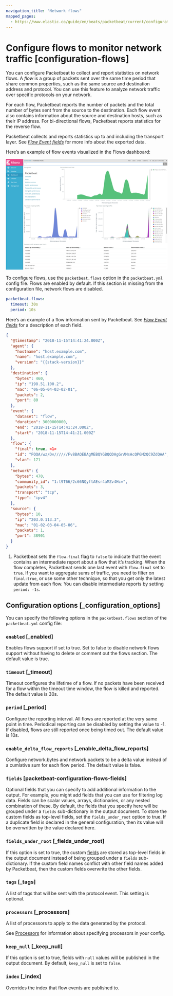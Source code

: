 ```yaml
---
navigation_title: "Network flows"
mapped_pages:
  - https://www.elastic.co/guide/en/beats/packetbeat/current/configuration-flows.html
---
```


# Configure flows to monitor network traffic [configuration-flows]


You can configure Packetbeat to collect and report statistics on network flows. A *flow* is a group of packets sent over the same time period that share common properties, such as the same source and destination address and protocol. You can use this feature to analyze network traffic over specific protocols on your network.

For each flow, Packetbeat reports the number of packets and the total number of bytes sent from the source to the destination. Each flow event also contains information about the source and destination hosts, such as their IP address. For bi-directional flows, Packetbeat reports statistics for the reverse flow.

Packetbeat collects and reports statistics up to and including the transport layer. See [*Flow Event fields*](/reference/packetbeat/exported-fields-flows_event.md) for more info about the exported data.

Here’s an example of flow events visualized in the Flows dashboard:

![flows](images/flows.png)

To configure flows, use the `packetbeat.flows` option in the `packetbeat.yml` config file. Flows are enabled by default. If this section is missing from the configuration file, network flows are disabled.

```yaml
packetbeat.flows:
  timeout: 30s
  period: 10s
```

Here’s an example of a flow information sent by Packetbeat. See [*Flow Event fields*](/reference/packetbeat/exported-fields-flows_event.md) for a description of each field.

```json subs=true
{
  "@timestamp": "2018-11-15T14:41:24.000Z",
  "agent": {
    "hostname": "host.example.com",
    "name": "host.example.com",
    "version": "{{stack-version}}"
  },
  "destination": {
    "bytes": 460,
    "ip": "198.51.100.2",
    "mac": "06-05-04-03-02-01",
    "packets": 2,
    "port": 80
  },
  "event": {
    "dataset": "flow",
    "duration": 3000000000,
    "end": "2018-11-15T14:41:24.000Z",
    "start": "2018-11-15T14:41:21.000Z"
  },
  "flow": {
    "final": true, <1>
    "id": "FQQA/wz/Dv//////Fv8BAQEBAgMEBQYGBQQDAgGrAMsAcQPGM2QC9ZdQAA",
    "vlan": 171
  },
  "network": {
    "bytes": 470,
    "community_id": "1:t9T66/2c66NQyftAEsr4aMZv4Hc=",
    "packets": 3,
    "transport": "tcp",
    "type": "ipv4"
  },
  "source": {
    "bytes": 10,
    "ip": "203.0.113.3",
    "mac": "01-02-03-04-05-06",
    "packets": 1,
    "port": 38901
  }
}
```

1. Packetbeat sets the `flow.final` flag to `false` to indicate that the event contains an intermediate report about a flow that it’s tracking. When the flow completes, Packetbeat sends one last event with `flow.final` set to `true`. If you want to aggregate sums of traffic, you need to filter on `final:true`, or use some other technique, so that you get only the latest update from each flow. You can disable intermediate reports by setting `period: -1s`.



## Configuration options [_configuration_options]

You can specify the following options in the `packetbeat.flows` section of the `packetbeat.yml` config file:


### `enabled` [_enabled]

Enables flows support if set to true. Set to false to disable network flows support without having to delete or comment out the flows section. The default value is true.


### `timeout` [_timeout]

Timeout configures the lifetime of a flow. If no packets have been received for a flow within the timeout time window, the flow is killed and reported. The default value is 30s.


### `period` [_period]

Configure the reporting interval. All flows are reported at the very same point in time. Periodical reporting can be disabled by setting the value to -1. If disabled, flows are still reported once being timed out. The default value is 10s.


### `enable_delta_flow_reports` [_enable_delta_flow_reports]

Configure network.bytes and network.packets to be a delta value instead of a cumlative sum for each flow period. The default value is false.


### `fields` [packetbeat-configuration-flows-fields]

Optional fields that you can specify to add additional information to the output. For example, you might add fields that you can use for filtering log data. Fields can be scalar values, arrays, dictionaries, or any nested combination of these. By default, the fields that you specify here will be grouped under a `fields` sub-dictionary in the output document. To store the custom fields as top-level fields, set the `fields_under_root` option to true. If a duplicate field is declared in the general configuration, then its value will be overwritten by the value declared here.


### `fields_under_root` [_fields_under_root]

If this option is set to true, the custom [fields](#packetbeat-configuration-flows-fields) are stored as top-level fields in the output document instead of being grouped under a `fields` sub-dictionary. If the custom field names conflict with other field names added by Packetbeat, then the custom fields overwrite the other fields.


### `tags` [_tags]

A list of tags that will be sent with the protocol event. This setting is optional.


### `processors` [_processors]

A list of processors to apply to the data generated by the protocol.

See [Processors](/reference/packetbeat/filtering-enhancing-data.md) for information about specifying processors in your config.


### `keep_null` [_keep_null]

If this option is set to true, fields with `null` values will be published in the output document. By default, `keep_null` is set to `false`.


### `index` [_index]

Overrides the index that flow events are published to.

